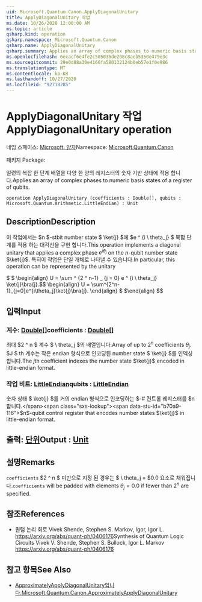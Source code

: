 ```yaml
---
uid: Microsoft.Quantum.Canon.ApplyDiagonalUnitary
title: ApplyDiagonalUnitary 작업
ms.date: 10/26/2020 12:00:00 AM
ms.topic: article
qsharp.kind: operation
qsharp.namespace: Microsoft.Quantum.Canon
qsharp.name: ApplyDiagonalUnitary
qsharp.summary: Applies an array of complex phases to numeric basis states of a register of qubits.
ms.openlocfilehash: 6ecacf6e4fe2c505036de208c8aeb5350e479e3c
ms.sourcegitcommit: 29e0d88a30e4166fa580132124b0eb57e1f0e986
ms.translationtype: MT
ms.contentlocale: ko-KR
ms.lasthandoff: 10/27/2020
ms.locfileid: "92718285"
---
```

# <a name="applydiagonalunitary-operation"></a><span data-ttu-id="b70a9-102">ApplyDiagonalUnitary 작업</span><span class="sxs-lookup"><span data-stu-id="b70a9-102">ApplyDiagonalUnitary operation</span></span>

<span data-ttu-id="b70a9-103">네임 스페이스: [Microsoft. 양자](xref:Microsoft.Quantum.Canon)</span><span class="sxs-lookup"><span data-stu-id="b70a9-103">Namespace: [Microsoft.Quantum.Canon](xref:Microsoft.Quantum.Canon)</span></span>

<span data-ttu-id="b70a9-104">패키지 [](https://nuget.org/packages/)</span><span class="sxs-lookup"><span data-stu-id="b70a9-104">Package: [](https://nuget.org/packages/)</span></span>


<span data-ttu-id="b70a9-105">일련의 복잡 한 단계 배열을 다양 한 양의 레지스터의 숫자 기반 상태에 적용 합니다.</span><span class="sxs-lookup"><span data-stu-id="b70a9-105">Applies an array of complex phases to numeric basis states of a register of qubits.</span></span>

```qsharp
operation ApplyDiagonalUnitary (coefficients : Double[], qubits : Microsoft.Quantum.Arithmetic.LittleEndian) : Unit
```


## <a name="description"></a><span data-ttu-id="b70a9-106">Description</span><span class="sxs-lookup"><span data-stu-id="b70a9-106">Description</span></span>

<span data-ttu-id="b70a9-107">이 작업에서는 $n $-stbit number state $ \ket{j} $에 $e ^ {i \ theta_j} $ 복합 단계를 적용 하는 대각선을 구현 합니다.</span><span class="sxs-lookup"><span data-stu-id="b70a9-107">This operation implements a diagonal unitary that applies a complex phase $e^{i \theta_j}$ on the $n$-qubit number state $\ket{j}$.</span></span>
<span data-ttu-id="b70a9-108">특히이 작업은 단일 개체로 나타낼 수 있습니다.</span><span class="sxs-lookup"><span data-stu-id="b70a9-108">In particular, this operation can be represented by the unitary</span></span>

<span data-ttu-id="b70a9-109">$ $ \begin{align} U = \sum ^ {2 ^ n-1} _ {j = 0} e ^ {i \ theta_j} \ket{j}\bra{j}.</span><span class="sxs-lookup"><span data-stu-id="b70a9-109">$$ \begin{align} U = \sum^{2^n-1}_{j=0}e^{i\theta_j}\ket{j}\bra{j}.</span></span>
<span data-ttu-id="b70a9-110">\end{align} $ $</span><span class="sxs-lookup"><span data-stu-id="b70a9-110">\end{align} $$</span></span>

## <a name="input"></a><span data-ttu-id="b70a9-111">입력</span><span class="sxs-lookup"><span data-stu-id="b70a9-111">Input</span></span>

### <a name="coefficients--double"></a><span data-ttu-id="b70a9-112">계수: [Double](xref:microsoft.quantum.lang-ref.double)[]</span><span class="sxs-lookup"><span data-stu-id="b70a9-112">coefficients : [Double](xref:microsoft.quantum.lang-ref.double)[]</span></span>

<span data-ttu-id="b70a9-113">최대 $2 ^ n $ 계수 $ \ theta_j $의 배열입니다.</span><span class="sxs-lookup"><span data-stu-id="b70a9-113">Array of up to $2^n$ coefficients $\theta_j$.</span></span> <span data-ttu-id="b70a9-114">$J $ th 계수는 작은 endian 형식으로 인코딩된 number state $ \ket{j} $를 인덱싱합니다.</span><span class="sxs-lookup"><span data-stu-id="b70a9-114">The $j$th coefficient indexes the number state $\ket{j}$ encoded in little-endian format.</span></span>


### <a name="qubits--littleendian"></a><span data-ttu-id="b70a9-115">작업 비트: [LittleEndian](xref:Microsoft.Quantum.Arithmetic.LittleEndian)</span><span class="sxs-lookup"><span data-stu-id="b70a9-115">qubits : [LittleEndian](xref:Microsoft.Quantum.Arithmetic.LittleEndian)</span></span>

<span data-ttu-id="b70a9-116">숫자 상태 $ \ket{j} $를 거의 endian 형식으로 인코딩하는 $-# 컨트롤 레지스터를 $n 합니다.</span><span class="sxs-lookup"><span data-stu-id="b70a9-116">$n$-qubit control register that encodes number states $\ket{j}$ in little-endian format.</span></span>



## <a name="output--unit"></a><span data-ttu-id="b70a9-117">출력: [단위](xref:microsoft.quantum.lang-ref.unit)</span><span class="sxs-lookup"><span data-stu-id="b70a9-117">Output : [Unit](xref:microsoft.quantum.lang-ref.unit)</span></span>



## <a name="remarks"></a><span data-ttu-id="b70a9-118">설명</span><span class="sxs-lookup"><span data-stu-id="b70a9-118">Remarks</span></span>

<span data-ttu-id="b70a9-119">`coefficients` $2 ^ n $ 미만으로 지정 된 경우는 $ \ theta_j = $0.0 요소로 채워집니다.</span><span class="sxs-lookup"><span data-stu-id="b70a9-119">`coefficients` will be padded with elements $\theta_j = 0.0$ if fewer than $2^n$ are specified.</span></span>

## <a name="references"></a><span data-ttu-id="b70a9-120">참조</span><span class="sxs-lookup"><span data-stu-id="b70a9-120">References</span></span>

- <span data-ttu-id="b70a9-121">퀀텀 논리 회로 Vivek Shende, Stephen S. Markov, Igor, Igor L. https://arxiv.org/abs/quant-ph/0406176</span><span class="sxs-lookup"><span data-stu-id="b70a9-121">Synthesis of Quantum Logic Circuits Vivek V. Shende, Stephen S. Bullock, Igor L. Markov https://arxiv.org/abs/quant-ph/0406176</span></span>

## <a name="see-also"></a><span data-ttu-id="b70a9-122">참고 항목</span><span class="sxs-lookup"><span data-stu-id="b70a9-122">See Also</span></span>

- [<span data-ttu-id="b70a9-123">ApproximatelyApplyDiagonalUnitary입니다.</span><span class="sxs-lookup"><span data-stu-id="b70a9-123">Microsoft.Quantum.Canon.ApproximatelyApplyDiagonalUnitary</span></span>](xref:Microsoft.Quantum.Canon.ApproximatelyApplyDiagonalUnitary)